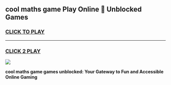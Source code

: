 
## cool maths game Play Online 👋 Unblocked Games
<h3>
<a href="https://news.freeplayer.one?title=cool_maths_game&ref=17CMG">CLICK TO PLAY</a></h3>
<hr>

<h3>
<a href="https://news.freeplayer.one?title=cool_maths_game&ref=17CMG">CLICK 2 PLAY</a>
  
</h3>

<a href="https://news.freeplayer.one?title=cool_maths_game&ref=17CMG/"><img src="https://clearcache.store/games.png"></a>


**cool maths game games unblocked: Your Gateway to Fun and Accessible Online Gaming**
